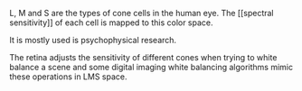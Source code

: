 L, M and S are the types of cone cells in the human eye.
The [[spectral sensitivity]] of each cell is mapped to this color space.

It is mostly used is psychophysical research.

The retina adjusts the sensitivity of different cones when trying to white balance a scene and some digital imaging white balancing algorithms mimic these operations in LMS space.